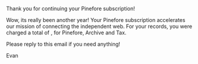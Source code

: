 Thank you for continuing your Pinefore subscription!

Wow, its really been another year! Your Pinefore subscription accelerates our mission of connecting the independent web. For your records, you were charged a total of <dollars>, for Pinefore, Archive and Tax.

Please reply to this email if you need anything!

Evan
